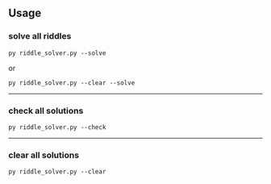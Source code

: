 ## Usage

### solve all riddles
```
py riddle_solver.py --solve
```
or
```
py riddle_solver.py --clear --solve
```
---

### check all solutions
```
py riddle_solver.py --check
```
---

### clear all solutions
```
py riddle_solver.py --clear
```
